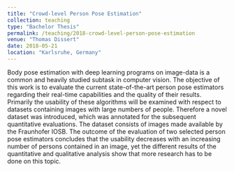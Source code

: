 ```yaml
---
title: "Crowd-level Person Pose Estimation"
collection: teaching
type: "Bachelor Thesis"
permalink: /teaching/2018-crowd-level-person-pose-estimation
venue: "Thomas Dissert"
date: 2018-05-21
location: "Karlsruhe, Germany"
---
```


Body pose estimation with deep learning programs on image-data is a common and heavily studied subtask in computer vision. The objective of this work is to evaluate the current state-of-the-art person pose estimators regarding their real-time capabilities and the quality of their results. Primarily the usability of these algorithms will be examined with respect to datasets containing images with large numbers of people. Therefore a novel dataset was introduced, which was annotated for the subsequent quantitative evaluations. The dataset consists of images made available by the Fraunhofer IOSB. The outcome of the evaluation of two selected person pose estimators concludes that the usability decreases with an increasing number of persons contained in an image, yet the different results of the quantitative and qualitative analysis show that more research has to be done on this topic.
